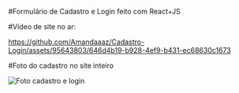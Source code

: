 #Formulário de Cadastro e Login feito com React+JS

#Vídeo de site no ar:

https://github.com/Amandaaaz/Cadastro-Login/assets/95643803/646d4b19-b928-4ef9-b431-ec68630c1673

#Foto do cadastro no site inteiro

![Foto cadastro e login](https://github.com/Amandaaaz/Cadastro-Login/assets/95643803/0f554583-cc9f-4556-8261-afc6949ff443)
